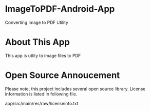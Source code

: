 # ImageToPDF-Android-App
Converting Image to PDF Utility


# About This App
This app is utlity to image files to PDF


# Open Source Annoucement
Please note, this project includes several open source library.
License information is listed in following file.

app/src/main/res/raw/licenseinfo.txt 
